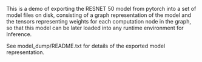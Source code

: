 This is a demo of exporting the RESNET 50 model from pytorch into a set of model files on disk, consisting of a graph representation of the model and the tensors representing weights for each computation node in the graph, so that this model can be later loaded into any runtime environment for Inference.

See model_dump/README.txt for details of the exported model representation.